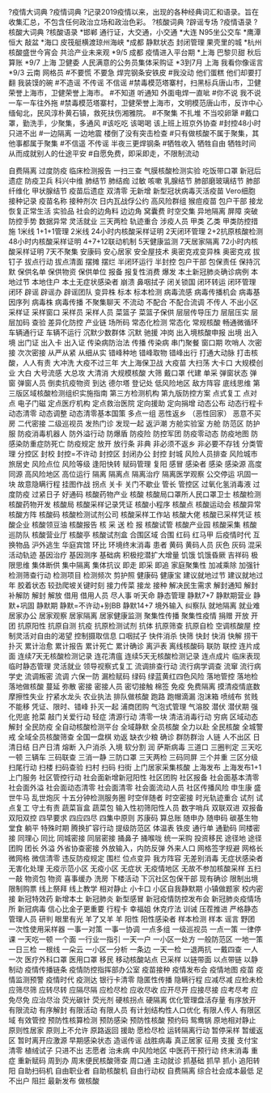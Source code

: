 ?疫情大词典
?疫情词典
?记录2019疫情以来，出现的各种经典词汇和语录。旨在收集汇总，不包含任何政治立场和政治色彩。
?核酸词典
?辟谣专场
?疫情语录
?核酸大词典
?核酸语录
*邯郸  通行证，大交通，小交通
*大连 N95坐公交车
*鹰潭  恒大 敲盆
*海口  皮筏艇横渡琼州海峡
*成都  静默状态 封闭管理 果壳里的城
*杭州 核酸盛世今宵会 共洽产业未来观
*9/5 成都  疫情进入平台期
*上海  巴黎贝甜 秋后算账
*9/7 上海 卫健委 人民满意的公务员集体采购证
*3到7月 上海 我看你像谣言
*9/3 云南  网格员
#不要慌 不要急 焊完钢条安铁皮
#我没动 他们蛋糕 他们却要打翻 我装馍的碗
#不造谣 不传谣 不信谣
#禁毒模范塔寨村，扫黑标兵唐山市，卫健荣誉上海市，卫健荣誉上海市。
#不知道 听通知 外面电焊一直呲
#你不说 我不说 一车一车往外拖
#禁毒模范塔寨村，卫健荣誉上海市，文明模范唐山市，反诈中心缅甸北，民风淳朴黄石镇，救死扶伤湘雅院。
#不聚集 不扎堆 不当咬卵犟
#戴口罩，勤洗手，少聚集，多通风
#该吃吃 该喝喝 该上班上班京外协查
#封控48小时 只进不出
#一边隔离 一边地震 楼倒了没有突击检查
#只有做核酸不属于聚集，其他事都属于聚集
#不信遥 不传谣 半夜三更焊钢条
#牺牲收入 牺牲自由 牺牲时间 从而成就别人的仕途平安
#自愿免费，即采即走，不限制流动

自费隔离
过度防疫
临床检测报告
一扫三查
气膜核酸检测实验
吃饭带口罩
新冠后遗症
防疫卫兵
科兴中维
肺结节
肺结痂
过敏
咳嗽
乳腺结节
肺部磨玻璃结节
肺部纤维化
甲状腺结节
疫苗后遗症
双清零
无新增
新型冠状病毒灭活疫苗
Vero细胞
接种记录
疫苗名称
接种剂次
日内瓦战俘公约
高风险群组
猴痘疫苗
包户干部
接龙
恢复正常生活
实验品
社会的边角料
边边角
窝囊费
时空交集
异地隔离
屏障 突破
防控手势
数据异常
灵活就业
三天两检
轨迹重合
涉疫人员
甲类
乙类
甲类防控措施
1米线
1+1+1管理
2米线
24小时内核酸采样证明
2天闭环管理
2+2抗原核酸检测
48小时内核酸采样证明
4+7+12联动机制
5天健康监测
7天居家隔离
72小时内核酸采样证明
7天不聚集
安康码
安心居家
安全屋技术
奥密克戎变异株
奥密克戎
拔钉子
拔点行动
拔点清面
摆摊
摆烂
半闭环运行
半封控
包户干部
包保责任
保持沉默
保供名单
保供物资
保供单位
报备
报复性消费
爆发
本土新冠肺炎确诊病例
本地过节
本地住户
本土无症状感染者
崩溃
鼻咽拭子
闭关锁国
闭环转运
闭环管理
闭环
辟谣
辟谣办
辟谣团队
变异株
标本
标本检测
病毒流感
病毒传播机会
病毒基因序列
病毒株
病毒传播
不聚集聊天
不流动
不配合
不配合流调
不传人
不出小区
采样证
采样窗口
采样员
采样人员
菜篮子
菜篮子保供
层层传导压力
层层压实
层层加码
查验
差异化防控
产业链
场所码
常态化检测
常态化
常规核酸
畅通微循环
车辆通行证
车辆不运行
沉默少数群体
沉默
驰援
冲岗
出入境核酸申报
出境
出入境
出门证
出入卡
出入证
传染病防治法
传播
传染病
串门聚餐
窗口期
吹哨人
次密接
次次密接
从严从紧
从细从实
错峰种地
错峰取物
错峰出行
打通大动脉
打击核酸，人人有责
大冲洗
大疫不过三年
大上海保卫战
大疫苗
大扫荡
大卡口
大规模创业
大白
大号流感
大总攻
大清消
大规模核酸
大筛
戴口罩
代建
单采
弹窗状态
弹窗
弹窗人员
倒卖抗疫物资
到达
德尔塔
登记处
低风险地区
敌方阵容
底线思维
第三版区域核酸检测组织实施指南
第三方检测机构
第九版防控方案
点式复工
点对点
电子门磁
定点医疗机构
定点救治医院
定向援助
定向捐增
动态公布
动态行程卡
动态清零
动态调整
动态清零基本国策
多点一组
恶性返乡 （恶性回家）
恶意不买房 
二代密接
二级巡视员
发热门诊
发现一起
返沪潮
方舱实验室
方舱
防范区
防护服
防疫消毒机器人
防外溢行动
防爆盾
防疫险
防控军团
防疫零动态
防疫地图
防感染防重症防死亡
防疫规定
放开
放行条
非典
非必须不返乡
非必要不存钱
分类管理
分控区
封校
封控=不许动
封控区
封闭办公
封控
封城
风险人员排查
风险城市旅居史
风险点位
风险等级
逢阳快转
赋码管理
复阳
感冒
感染者
感染
感染源
高度同源
高风险地区
高位运行
隔离
隔离点
隔离治疗
隔离医学观察
公交停运
巩固一块
故意隐瞒行程
挂图作战
拐点
关卡
关门不歇业
管长
管控区
过氧化氢消毒液
过度防疫
过紧日子
好通码
核酸药物产业
核酸
核酸局口罩所人民口罩卫士
核酸检测
核酸药物开发
核酸局
核酸采样记录凭证
核酸小程序
核酸点
核酸运动会
核酸异常
核酸方阵
核酸码
核酸检测试剂公司
核酸采样工作站
核酸大佬
核酸已采样凭证
核酸企业
核酸领豆油
核酸报告
核 采 送 检 报
核酸试管
核酸产业园
核酸采集
核酸巡防队
核酸营业厅
核酸亭
核酸试剂盒
合围区域
合围
红码
红马甲
后疫情时代
互换物品
沪外逃生
华庭宾馆
环比
环境终末消毒
患者
黄码
黄码人员
灰色
灰码
混采
活动轨迹
基因治疗
基因测序
基础病
积极挖潜扩大增量
饥饿
饥饿昏厥
吉祥码
极限思维
集体断供
集中隔离
集体抗议
即走
即采
即追
家庭聚集性
加减乘除
加强针
检测筛查行动
检测项目
检测频次
剪护照
健康码
健康宝
建议就地过节
建议就地过年
胶着状态
较劲爬坡关键时刻
接力传菜
接龙
接种
解决民生需求
解封通知
解封补解防
解封
解放
借用
借用人员
尽人事 听天命
静态管理
静默7+7
静默期营业
静默+巩固
静默期
静默=不许动+别BB
静默14+7
境外输入
纠察队
就地隔离
就业难
居家办公
居家观察
居家隔离
居家健康监测
聚集性传播
聚集性疫情
捐赠
开放
开团
抗原阳性
抗原自测
抗疫
抗原检测试剂
抗体
抗原筛查
抗原自检
空调核酸屋
控制灵活对自由的渴望
控制摄取信息
口咽拭子
快件消杀
快筛
快封
快消
快解
捞干扑灭
累计治愈
累计报告
累计死亡
累计确诊
离沪表
离线核酸码
联防
联控
连片成面
连续7天无核酸检测记录
连花清瘟
连续5天无核酸检测记录
连点成片
临床表现
临时静态管理
灵活就业 
领导视察式复工
流调排查行动
流行病学调查
流窜
流行病学史
流调叛密
流调
六保一防
漏检赋码
绿码
绿蓝黄红四色风险
落地管控
落地检
落地做核酸
蔓延
弥散
密接
密接人员
密切接触
棉签
免疫
免费隔离
摸清疫情底数
摩擦性失业
拧紧水龙头
农业执法
排队做核酸
跑路
跑帽滴漏
泡沫箱
喷绒布
贫贱不能移
凭证、限时、错峰
扑灭一起
浦商团购
气泡式管理
气溶胶
潜伏
潜伏期
强化兜底
抢菜
敲门关爱行动
轻症
清源行动
清零一块
清洁消毒行动
穷病
区域动态解封
全民防疫
全自动核酸检测平台
全域静默
全员核酸
全力以赴
全民核酸
全城警戒
全域全员核酸筛查
全国一盘棋
劝返
缺衣少粮
确诊
群防群治
人链
人不出区
日清日结
日产日清
熔断
入户消杀
入境
软分割
润
萨斯病毒
三道口
三圈判定
三天吃一顿
三辆车
三码联查
三消一静
三防口罩
三天两检
三码同屏
三个并重
三区分级
扫尾行动
扫楼
扫码查验
扫村
扫码
扫街
上门居家采集核酸
上海发布
上海发布1+1
上门服务
社区管控行动
社会面新增新冠阳性
社区团购
社区报备
社会面基本清零
社会面外溢
社会面动态清零
社会面清零
社会面流动人员
社区传播风险
申生康
盛世牛马 乱世炮灰
十五分钟检测服务圈
时空伴随者
时空密接
时光轨迹重合
试剂
试点复工
守土有责
蔬菜盲盒
蔬菜包
输入性初筛阳性人员
数字哨兵
双联双进
双报备
双阳双控
四早要求
四应四尽
四集中原则
苏康码
算总账
随申办
随申码
碳基生物
堂食
躺平
特殊时期
腾换扩容行动
提级防范区
体温表
铁皮
通行单
通勤码
同楼密接
同理心
同比
同城密接
同层密接
捅鼻子
捅喉咙
统一采购
投资移民
途径地
途径
团购
团长
外溢
外省协查密接
外放输入，内防反弹
外来人口
网格签字规避
网格长
微网格
微信清零
违反防疫规定
围栏
位点变异
我方阵容
无差别消毒
无症状感染者
无害化处理
无疫示范小区
无疫小区
无症状
无疫情地区
无故不参加核酸采样
五扫一敲
物资包
物资
喜事缓办
洗房
下楼活动
下沉社区包保干部
现有确诊
限制出境
限制购票
线上祭拜
线上教学
相对静止
小卡口
小区自我静默期
小镇做题家
校内密接
新冠特效药
新增本土
新冠肺炎
新型感冒
新冠疫情防控发布会
新冠肺炎疫情场所
新冠病毒
信心比金子更重要
行程卡
幸福姐
休克疗法
训诫
压茬推进
严格静态管理人员
研判
眼里有光
羊了又羊
羊
阳性
阳性感染者
样本检测
样本
谣言
野团
一次性使用采样器
一事一对策
一事一协调
一点多组
一级巡视员
一点一策
一律停课
一天吃一顿
一个面
一行业一指引
一天一户
一小区一处方
一般防范区
一地一策
一日三检
一根线
一朵云
一小区一分析
一条边
一天一检
一退两抗
一戴四查
一人一次
医疗外科口罩
医用口罩
移民
移动核酸站点
已采样
以链带面
以点带链
以静制动
疫情传播链条
疫情防控指挥部办公室
疫苗接种
疫情发布会
疫情地图
疫苗
疫情监测预警
疫情时代
疫测达
银行卡清零
隐匿性传播
隐瞒行程
应减尽减
应检未检
应筛尽筛
应转尽转
应隔尽隔
应检尽检
应收尽收
应开尽开
应接尽接
应考尽考
应免尽免
应治尽治
荧光碳针
荧光剂
硬核拐点
硬隔离
优化管理盘活存量
有序放开
有限流动
有序解封
有限活动
有限人员
有计划结构性人口优化
有限人传人
有限区域
有效管控
预防性核算检测
预防感染
预防性核酸
预约码
鸳鸯锅
原地相对静止
原则性居家
原则上不允许
原路返回
援助
愿检尽检
运转隔离行动
暂停采样
暂缓返区
暂时离开应激源
早期感染状态
造谣传谣
战胜病毒
真正居家
征用
支援
支付宝清零
植绒试子
只进不出
志愿者
治未病
中风险地区
中医药干预行动
终末消毒
重症
重新赋码
周到办
周末便民核酸筛查
周口通
主动就诊
抓基础
抓早
抓小
追阳转阳
自助扫码机
自由职业者
自助核酸机
自由行动权
自费隔离
综合社会成本最低
足不出户
阻拦
最新发布
做核酸
